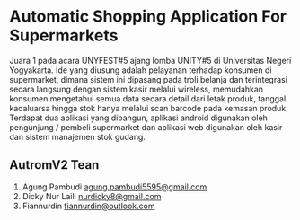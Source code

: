 # Automatic Shopping Application For Supermarkets
Juara 1 pada acara UNYFEST#5 ajang lomba UNITY#5 di Universitas Negeri Yogyakarta. Ide yang diusung adalah pelayanan terhadap konsumen di supermarket, dimana sistem ini dipasang pada troli belanja dan terintegrasi secara langsung dengan sistem kasir melalui wireless, memudahkan konsumen mengetahui semua data secara detail dari letak produk, tanggal kadaluarsa hingga stok hanya melalui scan barcode pada kemasan produk. Terdapat dua aplikasi yang dibangun, aplikasi android digunakan oleh pengunjung / pembeli supermarket dan aplikasi web digunakan oleh kasir dan sistem manajemen stok gudang.

## AutromV2 Tean
1. Agung Pambudi <agung.pambudi5595@gmail.com>
2. Dicky Nur Laili <nurdicky8@gmail.com>
3. Fiannurdin <fiannurdin@outlook.com>